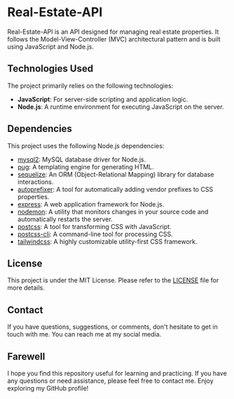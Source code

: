 # Real-Estate-API

Real-Estate-API is an API designed for managing real estate properties. It follows the Model-View-Controller (MVC) architectural pattern and is built using JavaScript and Node.js.

## Technologies Used

The project primarily relies on the following technologies:

- **JavaScript**: For server-side scripting and application logic.
- **Node.js**: A runtime environment for executing JavaScript on the server.

## Dependencies

This project uses the following Node.js dependencies:

- [mysql2](https://www.npmjs.com/package/mysql2): MySQL database driver for Node.js.
- [pug](https://www.npmjs.com/package/pug): A templating engine for generating HTML.
- [sequelize](https://www.npmjs.com/package/sequelize): An ORM (Object-Relational Mapping) library for database interactions.
- [autoprefixer](https://www.npmjs.com/package/autoprefixer): A tool for automatically adding vendor prefixes to CSS properties.
- [express](https://www.npmjs.com/package/express): A web application framework for Node.js.
- [nodemon](https://www.npmjs.com/package/nodemon): A utility that monitors changes in your source code and automatically restarts the server.
- [postcss](https://www.npmjs.com/package/postcss): A tool for transforming CSS with JavaScript.
- [postcss-cli](https://www.npmjs.com/package/postcss-cli): A command-line tool for processing CSS.
- [tailwindcss](https://www.npmjs.com/package/tailwindcss): A highly customizable utility-first CSS framework.

## License

This project is under the MIT License. Please refer to the [LICENSE](LICENSE) file for more details.

## Contact

If you have questions, suggestions, or comments, don't hesitate to get in touch with me. You can reach me at my social media.

## Farewell
I hope you find this repository useful for learning and practicing. If you have any questions or need assistance, please feel free to contact me. Enjoy exploring my GitHub profile!

